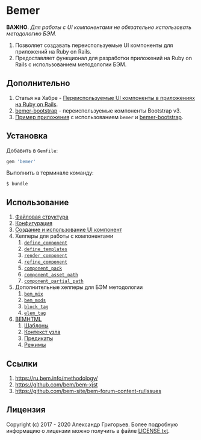 # Bemer

**ВАЖНО**. *Для работы с UI компонентами не обязательно использовать методологию БЭМ.*

1. Позволяет создавать переиспользуемые UI компоненты для приложений на Ruby on Rails.
1. Предоставляет функционал для разработки приложений на Ruby on Rails с использованием методологии БЭМ.

## Дополнительно

1. Статья на Хабре - [Переиспользуемые UI компоненты в приложениях на Ruby on Rails](https://habrahabr.ru/post/352938/).
1. [bemer-bootstrap](https://github.com/vill/bemer-bootstrap) - переиспользуемые компоненты Bootstrap v3.
1. [Пример приложения](https://github.com/vill/bemer-example) с использованием `bemer` и [bemer-bootstrap](https://github.com/vill/bemer-bootstrap).

## Установка

Добавить в `Gemfile`:

```ruby
gem 'bemer'
```

Выполнить в терминале команду:

    $ bundle

## Использование

1. [Файловая структура](docs/%D0%A4%D0%B0%D0%B8%CC%86%D0%BB%D0%BE%D0%B2%D0%B0%D1%8F-%D1%81%D1%82%D1%80%D1%83%D0%BA%D1%82%D1%83%D1%80%D0%B0.md)
1. [Конфигурация](docs/%D0%9A%D0%BE%D0%BD%D1%84%D0%B8%D0%B3%D1%83%D1%80%D0%B0%D1%86%D0%B8%D1%8F.md)
1. [Создание и использование UI компонент](docs/%D0%A1%D0%BE%D0%B7%D0%B4%D0%B0%D0%BD%D0%B8%D0%B5-%D0%B8-%D0%B8%D1%81%D0%BF%D0%BE%D0%BB%D1%8C%D0%B7%D0%BE%D0%B2%D0%B0%D0%BD%D0%B8%D0%B5-UI-%D0%BA%D0%BE%D0%BC%D0%BF%D0%BE%D0%BD%D0%B5%D0%BD%D1%82.md)
1. Хелперы для работы с компонентами
    1. [`define_component`](docs/%D0%A5%D0%B5%D0%BB%D0%BF%D0%B5%D1%80-define_component.md)
    1. [`define_templates`](docs/%D0%A5%D0%B5%D0%BB%D0%BF%D0%B5%D1%80-define_templates.md)
    1. [`render_component`](docs/%D0%A5%D0%B5%D0%BB%D0%BF%D0%B5%D1%80-render_component.md)
    1. [`refine_component`](docs/%D0%A5%D0%B5%D0%BB%D0%BF%D0%B5%D1%80-refine_component.md)
    1. [`component_pack`](docs/%D0%A5%D0%B5%D0%BB%D0%BF%D0%B5%D1%80-component_pack.md)
    1. [`component_asset_path`](docs/%D0%A5%D0%B5%D0%BB%D0%BF%D0%B5%D1%80-component_asset_path.md)
    1. [`component_partial_path`](docs/%D0%A5%D0%B5%D0%BB%D0%BF%D0%B5%D1%80-component_partial_path.md)
1. Дополнительные хелперы для БЭМ методологии
    1. [`bem_mix`](docs/%D0%A5%D0%B5%D0%BB%D0%BF%D0%B5%D1%80-bem_mix.md)
    1. [`bem_mods`](docs/%D0%A5%D0%B5%D0%BB%D0%BF%D0%B5%D1%80-bem_mods.md)
    1. [`block_tag`](docs/%D0%A5%D0%B5%D0%BB%D0%BF%D0%B5%D1%80-block_tag.md)
    1. [`elem_tag`](docs/%D0%A5%D0%B5%D0%BB%D0%BF%D0%B5%D1%80-elem_tag.md)
1. [BEMHTML](docs/BEMHTML.md)
    1. [Шаблоны](docs/%D0%A8%D0%B0%D0%B1%D0%BB%D0%BE%D0%BD%D1%8B.md)
    1. [Контекст узла](docs/%D0%9A%D0%BE%D0%BD%D1%82%D0%B5%D0%BA%D1%81%D1%82-%D1%83%D0%B7%D0%BB%D0%B0.md)
    1. [Предикаты](docs/%D0%9F%D1%80%D0%B5%D0%B4%D0%B8%D0%BA%D0%B0%D1%82%D1%8B.md)
    1. [Режимы](docs/%D0%A0%D0%B5%D0%B6%D0%B8%D0%BC%D1%8B.md)

## Ссылки

1. https://ru.bem.info/methodology/
1. https://github.com/bem/bem-xjst
1. https://github.com/bem-site/bem-forum-content-ru/issues

## Лицензия

Copyright (c) 2017 - 2020 Александр Григорьев. Более подробную информацию о лицензии можно получить в файле [LICENSE.txt](LICENSE.txt).
